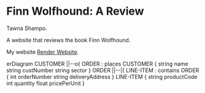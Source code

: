 # Finn Wolfhound: A Review
Tawna Shampo.

A website that reviews the book Finn Wolfhound.

My website [Render Website](https://finn-wolfhound-a-review.onrender.com).

erDiagram
    CUSTOMER ||--o{ ORDER : places
    CUSTOMER {
        string name
        string custNumber
        string sector
    }
    ORDER ||--|{ LINE-ITEM : contains
    ORDER {
        int orderNumber
        string deliveryAddress
    }
    LINE-ITEM {
        string productCode
        int quantity
        float pricePerUnit
    }
